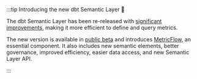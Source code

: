 
:::tip Introducing the new dbt Semantic Layer 🎉

The dbt Semantic Layer has been re-released with [significant improvements](https://www.getdbt.com/blog/dbt-semantic-layer-whats-next/), making it more efficient to define and query metrics. 

The new version is available in [public beta](/docs/dbt-versions/release-notes/Aug-2023/sl-revamp-beta#public-beta) and introduces [MetricFlow](/docs/build/about-metricflow), an essential component. It also includes new semantic elements, better governance, improved efficiency, easier data access, and new Semantic Layer API.

:::
